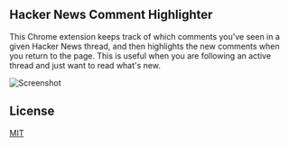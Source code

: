 ## Hacker News Comment Highlighter

This Chrome extension keeps track of which comments you've seen in a given Hacker News thread, and then highlights the new comments when you return to the page. This is useful when you are following an active thread and just want to read what's new.

![Screenshot](http://i.imgur.com/BCfhqj7.png)

## License

[MIT](LICENSE)
